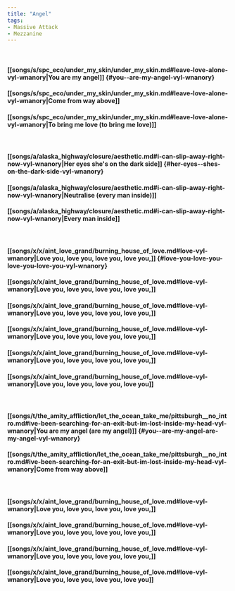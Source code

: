 ```yaml
---
title: "Angel"
tags:
- Massive Attack
- Mezzanine
---
```

&nbsp;
#### [[songs/s/spc_eco/under_my_skin/under_my_skin.md#leave-love-alone-vyl-wnanory|You  are my angel]] {#you--are-my-angel-vyl-wnanory}
#### [[songs/s/spc_eco/under_my_skin/under_my_skin.md#leave-love-alone-vyl-wnanory|Come from way above]]
#### [[songs/s/spc_eco/under_my_skin/under_my_skin.md#leave-love-alone-vyl-wnanory|To bring me love (to bring me love)]]
&nbsp;
#### [[songs/a/alaska_highway/closure/aesthetic.md#i-can-slip-away-right-now-vyl-wnanory|Her eyes  she's on the dark side]] {#her-eyes--shes-on-the-dark-side-vyl-wnanory}
#### [[songs/a/alaska_highway/closure/aesthetic.md#i-can-slip-away-right-now-vyl-wnanory|Neutralise  (every man inside)]]
#### [[songs/a/alaska_highway/closure/aesthetic.md#i-can-slip-away-right-now-vyl-wnanory|Every man inside]]
&nbsp;
#### [[songs/x/x/aint_love_grand/burning_house_of_love.md#love-vyl-wnanory|Love you, love you, love you, love you,]] {#love-you-love-you-love-you-love-you-vyl-wnanory}
#### [[songs/x/x/aint_love_grand/burning_house_of_love.md#love-vyl-wnanory|Love you, love you, love you, love you,]]
#### [[songs/x/x/aint_love_grand/burning_house_of_love.md#love-vyl-wnanory|Love you, love you, love you, love you,]]
#### [[songs/x/x/aint_love_grand/burning_house_of_love.md#love-vyl-wnanory|Love you, love you, love you, love you,]]
#### [[songs/x/x/aint_love_grand/burning_house_of_love.md#love-vyl-wnanory|Love you, love you, love you, love you,]]
#### [[songs/x/x/aint_love_grand/burning_house_of_love.md#love-vyl-wnanory|Love you, love you, love you, love you]]
&nbsp;
#### [[songs/t/the_amity_affliction/let_the_ocean_take_me/pittsburgh__no_intro.md#ive-been-searching-for-an-exit-but-im-lost-inside-my-head-vyl-wnanory|You  are my angel (are my angel)]] {#you--are-my-angel-are-my-angel-vyl-wnanory}
#### [[songs/t/the_amity_affliction/let_the_ocean_take_me/pittsburgh__no_intro.md#ive-been-searching-for-an-exit-but-im-lost-inside-my-head-vyl-wnanory|Come from way above]]
&nbsp;
#### [[songs/x/x/aint_love_grand/burning_house_of_love.md#love-vyl-wnanory|Love you, love you, love you, love you,]]
#### [[songs/x/x/aint_love_grand/burning_house_of_love.md#love-vyl-wnanory|Love you, love you, love you, love you,]]
#### [[songs/x/x/aint_love_grand/burning_house_of_love.md#love-vyl-wnanory|Love you, love you, love you, love you,]]
#### [[songs/x/x/aint_love_grand/burning_house_of_love.md#love-vyl-wnanory|Love you, love you, love you, love you]]
